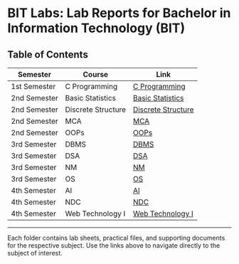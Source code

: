 # BIT Labs: Lab Reports for Bachelor in Information Technology (BIT)

## Table of Contents

| Semester         | Course              | Link                                                                 |
|------------------|---------------------|----------------------------------------------------------------------|
| 1st Semester     | C Programming       | [C Programming](1st%20Semester/C%20Programming/)                     |
| 2nd Semester     | Basic Statistics    | [Basic Statistics](2nd%20Semester/Basic%20Statistics/)               |
| 2nd Semester     | Discrete Structure  | [Discrete Structure](2nd%20Semester/Discrete%20Structure/)           |
| 2nd Semester     | MCA                 | [MCA](2nd%20Semester/MCA/)                                           |
| 2nd Semester     | OOPs                | [OOPs](2nd%20Semester/OOPs/)                                         |
| 3rd Semester     | DBMS                | [DBMS](3rd%20Semester/DBMS/)                                         |
| 3rd Semester     | DSA                 | [DSA](3rd%20Semester/DSA/)                                           |
| 3rd Semester     | NM                  | [NM](3rd%20Semester/NM/)                                             |
| 3rd Semester     | OS                  | [OS](3rd%20Semester/OS/)                                             |
| 4th Semester     | AI                  | [AI](4th%20Semester/AI/)                                             |
| 4th Semester     | NDC                 | [NDC](4th%20Semester/NDC/)                                           |
| 4th Semester     | Web Technology I    | [Web Technology I](4th%20Semester/Web%20Technology%20I/)             |

---

Each folder contains lab sheets, practical files, and supporting documents for the respective subject. Use the links above to navigate directly to the subject of interest.
